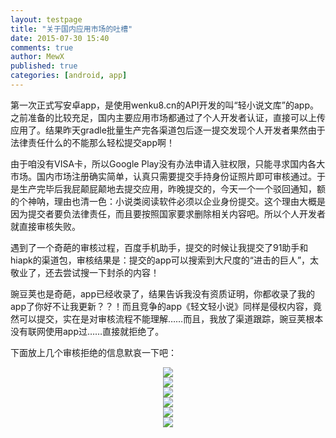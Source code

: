 ```yaml
---
layout: testpage
title: "关于国内应用市场的吐槽"
date: 2015-07-30 15:40
comments: true
author: MewX
published: true
categories: [android, app]
---
```


第一次正式写安卓app，是使用wenku8.cn的API开发的叫“轻小说文库”的app。之前准备的比较充足，国内主要应用市场都通过了个人开发者认证，直接可以上传应用了。结果昨天gradle批量生产完各渠道包后逐一提交发现个人开发者果然由于法律责任什么的不能那么轻松提交app啊！

由于咱没有VISA卡，所以Google Play没有办法申请入驻权限，只能寻求国内各大市场。国内市场注册确实简单，认真只需要提交手持身份证照片即可审核通过。于是生产完毕后我屁颠屁颠地去提交应用，昨晚提交的，今天一个一个驳回通知，额的个神呐，理由也清一色：小说类阅读软件必须以企业身份提交。这个理由大概是因为提交者要负法律责任，而且要按照国家要求删除相关内容吧。所以个人开发者就直接审核失败。

遇到了一个奇葩的审核过程，百度手机助手，提交的时候让我提交了91助手和hiapk的渠道包，审核结果是：提交的app可以搜索到大尺度的“进击的巨人”，太敬业了，还去尝试搜一下封杀的内容！

豌豆荚也是奇葩，app已经收录了，结果告诉我没有资质证明，你都收录了我的app了你好不让我更新？？！而且竞争的app《轻文轻小说》同样是侵权内容，竟然可以提交，实在是对审核流程不能理解……而且，我放了渠道跟踪，豌豆荚根本没有联网使用app过……直接就拒绝了。

下面放上几个审核拒绝的信息默哀一下吧：

<center><a href="{{ site.baseurl }}imgs/201507/app-baidu.jpg" target="_blank"><img src="{{ site.baseurl }}imgs/201507/app-baidu.jpg" style="max-width:100%; height:auto;"/></a></center>

<center><a href="{{ site.baseurl }}imgs/201507/app-wandoujia.jpg" target="_blank"><img src="{{ site.baseurl }}imgs/201507/app-wandoujia.jpg" style="max-width:100%; height:auto;"/></a></center>

<center><a href="{{ site.baseurl }}imgs/201507/app-360.jpg" target="_blank"><img src="{{ site.baseurl }}imgs/201507/app-360.jpg" style="max-width:100%; height:auto;"/></a></center>

<center><a href="{{ site.baseurl }}imgs/201507/app-huawei.jpg" target="_blank"><img src="{{ site.baseurl }}imgs/201507/app-huawei.jpg" style="max-width:100%; height:auto;"/></a></center>

<center><a href="{{ site.baseurl }}imgs/201507/app-sogou.jpg" target="_blank"><img src="{{ site.baseurl }}imgs/201507/app-sogou.jpg" style="max-width:100%; height:auto;"/></a></center>

<center><a href="{{ site.baseurl }}imgs/201507/app-tencent.jpg" target="_blank"><img src="{{ site.baseurl }}imgs/201507/app-tencent.jpg" style="max-width:100%; height:auto;"/></a></center>
